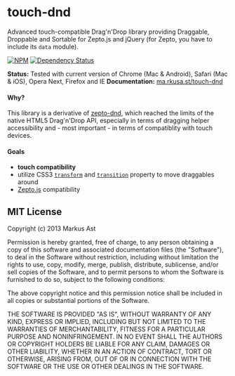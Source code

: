 # touch-dnd

Advanced touch-compatible Drag'n'Drop library providing Draggable, Droppable and Sortable for Zepto.js and jQuery (for Zepto, you have to include its `data` module).

[![NPM](https://badge.fury.io/js/touch-dnd.png)](https://npmjs.org/package/touch-dnd)
[![Dependency Status](https://david-dm.org/rkusa/touch-dnd.png?theme=shields.io)](https://david-dm.org/rkusa/touch-dnd)

**Status:** Tested with current version of Chrome (Mac & Android), Safari (Mac & iOS), Opera Next, Firefox and IE
**Documentation:** [ma.rkusa.st/touch-dnd](http://ma.rkusa.st/touch-dnd)

#### Why?

This library is a derivative of [zepto-dnd](https://github.com/rkusa/zepto-dnd), which reached the limits of the native HTML5 Drag'n'Drop API, especially in terms of dragging helper accessibility and - most important - in terms of compatiblity with touch devices.

#### Goals

* **touch compatibility**
* utilize CSS3 [`transform`](http://www.w3schools.com/cssref/css3_pr_transform.asp) and [`transition`](http://www.w3schools.com/css/css3_transitions.asp) property to move draggables around
* [Zepto.js](http://zeptojs.com/) compatibility

## MIT License
Copyright (c) 2013 Markus Ast

Permission is hereby granted, free of charge, to any person obtaining a copy of this software and associated documentation files (the "Software"), to deal in the Software without restriction, including without limitation the rights to use, copy, modify, merge, publish, distribute, sublicense, and/or sell copies of the Software, and to permit persons to whom the Software is furnished to do so, subject to the following conditions:

The above copyright notice and this permission notice shall be included in all copies or substantial portions of the Software.

THE SOFTWARE IS PROVIDED "AS IS", WITHOUT WARRANTY OF ANY KIND, EXPRESS OR IMPLIED, INCLUDING BUT NOT LIMITED TO THE WARRANTIES OF MERCHANTABILITY, FITNESS FOR A PARTICULAR PURPOSE AND NONINFRINGEMENT. IN NO EVENT SHALL THE AUTHORS OR COPYRIGHT HOLDERS BE LIABLE FOR ANY CLAIM, DAMAGES OR OTHER LIABILITY, WHETHER IN AN ACTION OF CONTRACT, TORT OR OTHERWISE, ARISING FROM, OUT OF OR IN CONNECTION WITH THE SOFTWARE OR THE USE OR OTHER DEALINGS IN THE SOFTWARE.
